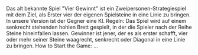 Das alt bekannte Spiel "Vier Gewinnt" ist ein Zweipersonen-Strategiespiel mit dem Ziel, als Erster vier der eigenen Spielsteine in eine Linie zu bringen. In unsere Version ist der Gegner eine KI.
Regeln: Das Spiel wird auf einem senkrecht stehenden hohlen Brett gespielt, in der die Spieler nach der Reihe Steine hineinfallen lassen. Gewinner ist jener, der es als erster schafft, vier oder mehr seiner Steine waagrecht, senkrecht oder Diagonal in eine Linie zu bringen.
How to Start the Game: ...
